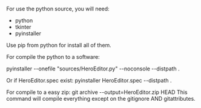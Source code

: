 For use the python source, you will need:
* python
* tkinter
* pyinstaller

Use pip from python for install all of them.


For compile the python to a software:

pyinstaller --onefile "sources/HeroEditor.py"  --noconsole --distpath .

Or if HeroEditor.spec exist:
pyinstaller HeroEditor.spec --distpath .

For compile to a easy zip:
git archive --output=HeroEditor.zip HEAD
This command will compile everything except on the gitignore AND gitattributes.

